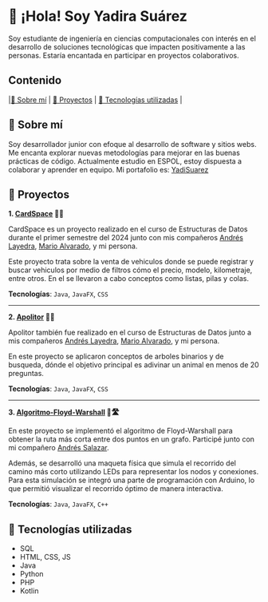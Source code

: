 # 👋 ¡Hola! Soy Yadira Suárez

Soy estudiante de ingeniería en ciencias computacionales con interés en el desarrollo de soluciones tecnológicas que impacten positivamente a las personas. Estaría encantada en participar en proyectos colaborativos.

## Contenido

|[🧠 Sobre mí](#-sobre-mí) |
[🚀 Proyectos](#-proyectos) |
[🎯 Tecnologías utilizadas](#-tecnologías-utilizadas) | 

## 🧠 Sobre mí
Soy desarrollador junior con efoque al desarrollo de software y sitios webs. Me encanta explorar nuevas metodologías para mejorar en las buenas prácticas de código. Actualmente estudio en ESPOL, estoy dispuesta a colaborar y aprender en equipo.
Mi portafolio es: [YadiSuarez](https://github.com/YadiSuarez)


## 🚀 Proyectos
 **1. [CardSpace](https://github.com/m-alvaradox/CarSPACE) 🚙🚗**


 CardSpace es un proyecto realizado en el curso de Estructuras de Datos durante el primer semestre del 2024 junto con mis compañeros [Andrés Layedra](https://github.com/Anlaye22), [Mario Alvarado](https://github.com/m-alvaradox), y mi persona.

 Este proyecto trata sobre la venta de vehiculos donde se puede registrar y buscar vehiculos por medio de filtros cómo el precio, modelo, kilometraje, entre otros. En el se llevaron a cabo conceptos como listas, pilas y colas.

 **Tecnologías**:
`Java`, `JavaFX`, `CSS`

 ---

 **2. [Apolitor](https://github.com/m-alvaradox/APolitor) 🧞🔮**

Apolitor también fue realizado en el curso de Estructuras de Datos junto a mis compañeros [Andrés Layedra](https://github.com/Anlaye22), [Mario Alvarado](https://github.com/m-alvaradox), y mi persona.

En este proyecto se aplicaron conceptos de arboles binarios y de busqueda, dónde el objetivo principal es adivinar un animal en menos de 20 preguntas.

 **Tecnologías**:
`Java`, `JavaFX`, `CSS`

---

**3. [Algoritmo-Floyd-Warshall](https://github.com/AndresSalazar19/ProyectoMatDis) 🧮🛣️**

En este proyecto se implementó el algoritmo de Floyd-Warshall para obtener la ruta más corta entre dos puntos en un grafo.
Participé junto con mi compañero [Andrés Salazar](https://github.com/AndresSalazar19).

Además, se desarrolló una maqueta física que simula el recorrido del camino más corto utilizando LEDs para representar los nodos y conexiones.
Para esta simulación se integró una parte de programación con Arduino, lo que permitió visualizar el recorrido óptimo de manera interactiva.

**Tecnologías**:
`Java`, `JavaFX`, `C++`
## 🎯 Tecnologías utilizadas
* SQL
* HTML, CSS, JS
* Java
* Python
* PHP
* Kotlin

